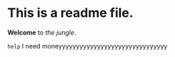# This is a readme file.

**Welcome** to *the jungle*.

`help` I need moneyyyyyyyyyyyyyyyyyyyyyyyyyyyyyyy
